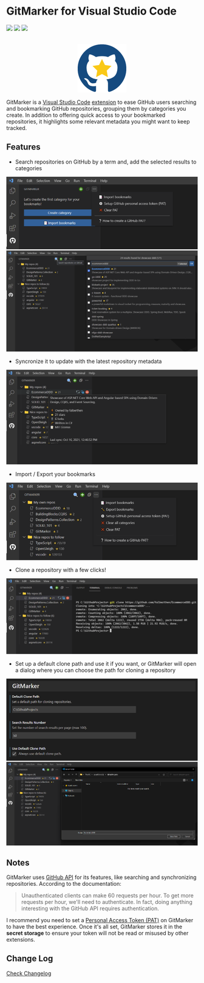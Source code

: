 # GitMarker for Visual Studio Code

[![](https://vsmarketplacebadge.apphb.com/version-short/Falberthen.gitmarker.svg)](https://marketplace.visualstudio.com/items?itemName=Falberthen.gitmarker)
[![](https://vsmarketplacebadge.apphb.com/downloads-short/Falberthen.gitmarker.svg)](https://marketplace.visualstudio.com/items?itemName=Falberthen.gitmarker)
[![](https://vsmarketplacebadge.apphb.com/rating-short/Falberthen.gitmarker.svg)](https://marketplace.visualstudio.com/items?itemName=Falberthen.gitmarker)

<p align="center">
  <br />
  <img src="https://raw.githubusercontent.com/falberthen/gitmarker/master/resources/gitmarker.png" alt="GitMarker Logo" />
</p>


GitMarker is a [Visual Studio Code](https://code.visualstudio.com/) [extension](https://marketplace.visualstudio.com/VSCode) to ease GitHub users searching and bookmarking GitHub repositories, grouping them by categories you create.
In addition to offering quick access to your bookmarked repositories, it highlights some relevant metadata you might want to keep tracked.

## Features

- Search repositories on GitHub by a term and, add the selected results to categories

<img src="https://raw.githubusercontent.com/falberthen/gitmarker/master/images/welcome.png">
<img src="https://raw.githubusercontent.com/falberthen/gitmarker/master/images/repo-search.png">


- Syncronize it to update with the latest repository metadata

<img src="https://raw.githubusercontent.com/falberthen/gitmarker/master/images/my-repos.png"> 

- Import / Export your bookmarks

<img src="https://raw.githubusercontent.com/falberthen/gitmarker/master/images/menu-options.png"> 

- Clone a repository with a few clicks!

<img src="https://raw.githubusercontent.com/falberthen/gitmarker/master/images/clone.png"> 

- Set up a default clone path and use it if you want, or GitMarker will open a dialog where you can choose the path for cloning a repository

<img src="https://raw.githubusercontent.com/falberthen/gitmarker/master/images/settings.png"> 
<img src="https://raw.githubusercontent.com/falberthen/gitmarker/master/images/clone-into-folder.png"> 

## Notes

GitMarker uses [GitHub API](https://docs.github.com/en/rest/guides/getting-started-with-the-rest-api) for its features, like searching and synchronizing repositories. According to the documentation:

> Unauthenticated clients can make 60 requests per hour. To get more requests per hour, we'll need to authenticate. In fact, doing anything interesting with the GitHub API requires authentication.

I recommend you need to set a [Personal Access Token (PAT)](https://docs.github.com/en/github/authenticating-to-github/keeping-your-account-and-data-secure/creating-a-personal-access-token) on GitMarker to have the best experience. Once it's all set, GitMarker stores it in the <b>secret storage</b> to ensure your token will not be read or misused by other extensions.

## Change Log

[Check Changelog](CHANGELOG.md)